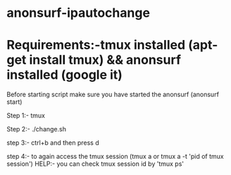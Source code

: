 # anonsurf-ipautochange

Requirements:-tmux installed (apt-get install tmux) && anonsurf installed (google it)
=====================================================================================
Before starting script make sure you have started the anonsurf (anonsurf start)

Step 1:- tmux 

Step 2:- ./change.sh

step 3:- ctrl+b and then press d

step 4:- to again access the tmux session (tmux a or tmux a -t 'pid of tmux session') HELP:- you can check tmux session id by 'tmux ps'
 
  
